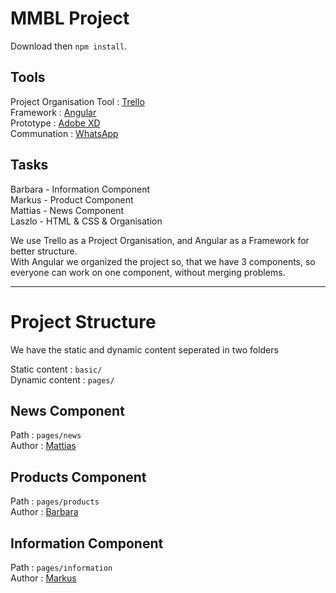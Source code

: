 # MMBL Project
Download then `npm install`.

## Tools

Project Organisation Tool : [Trello](https://www.trello.com)  
Framework : [Angular](https://angular.io/start)  
Prototype : [Adobe XD](https://www.adobe.com/hu/products/xd.html)  
Communation : [WhatsApp](https://whatsapp.com)  

## Tasks

Barbara - Information Component  
Markus - Product Component  
Mattias - News Component  
Laszlo - HTML & CSS & Organisation  

We use Trello as a Project Organisation, and Angular as a Framework for better structure.  
With Angular we organized the project so, that we have 3 components, so everyone can work on one component, without merging problems.

---

# Project Structure

We have the static and dynamic content seperated in two folders

Static content : `basic/`  
Dynamic content : `pages/`

## News Component
Path : `pages/news`  
Author : [Mattias](https://github.com/mattias-r)

## Products Component
Path : `pages/products`  
Author : [Barbara](https://github.com/barbaraani)

## Information Component
Path : `pages/information`  
Author : [Markus](https://github.com/MarkusGehmayer)
